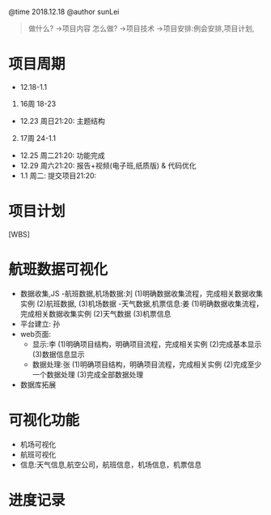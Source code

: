 @time 2018.12.18
@author sunLei
> 做什么? ->项目内容 怎么做? ->项目技术 ->项目安排:例会安排,项目计划,
# 项目周期
* 12.18-1.1
1. 16周 18-23
* 12.23 周日21:20: 主题结构
2. 17周 24-1.1
* 12.25 周二21:20: 功能完成
* 12.29 周六21:20: 报告+视频(电子班,纸质版) & 代码优化
* 1.1 周二: 提交项目21:20:
# 项目计划
[WBS]
# 航班数据可视化
* 数据收集,JS
   -航班数据,机场数据:刘 (1)明确数据收集流程，完成相关数据收集实例 (2)航班数据, (3)机场数据
   -天气数据,机票信息:姜 (1)明确数据收集流程，完成相关数据收集实例 (2)天气数据  (3)机票信息
* 平台建立: 孙 
* web页面: 
   - 显示:李 (1)明确项目结构，明确项目流程，完成相关实例 (2)完成基本显示 (3)数据信息显示
   - 数据处理:张 (1)明确项目结构，明确项目流程，完成相关实例 (2)完成至少一个数据处理 (3)完成全部数据处理
* 数据库拓展
# 可视化功能
* 机场可视化
* 航班可视化
* 信息:天气信息,航空公司，航班信息，机场信息，机票信息
# 进度记录
